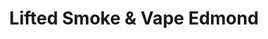 ---
title: "Lifted Smoke & Vape Edmond"
url: /edmond/lifted-smoke-and-vape-edmond/
shop: tobacco
---